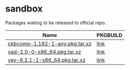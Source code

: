 # sandbox
Packages waiting to be released to official repo.

Name | PKGBUILD
---- | -------
[ckbcomp-1.192-1-any.pkg.tar.xz](../../releases/download/1/ckbcomp-1.192-1-any.pkg.tar.xz) | [link](../../../PKGBUILDS/raw/master/ckbcomp/PKGBUILD)
[yad-2.0-0-x86_64.pkg.tar.xz](../../releases/download/1/yad-2.0-0-x86_64.pkg.tar.xz) | [link](../../../PKGBUILDS/raw/master/yad/PKGBUILD)
[yay-9.2.1-1-x86_64.pkg.tar.xz](../../releases/download/1/yay-9.2.1-1-x86_64.pkg.tar.xz) | [link](../../../PKGBUILDS/raw/master/yay/PKGBUILD)

